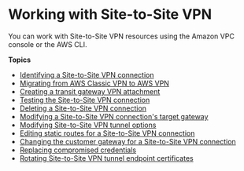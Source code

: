 # Working with Site\-to\-Site VPN<a name="working-with-site-site"></a>

You can work with Site\-to\-Site VPN resources using the Amazon VPC console or the AWS CLI\.

**Topics**
+ [Identifying a Site\-to\-Site VPN connection](identify-vpn.md)
+ [Migrating from AWS Classic VPN to AWS VPN](aws-vpn-migrate.md)
+ [Creating a transit gateway VPN attachment](create-tgw-vpn-attachment.md)
+ [Testing the Site\-to\-Site VPN connection](HowToTestEndToEnd_Linux.md)
+ [Deleting a Site\-to\-Site VPN connection](delete-vpn.md)
+ [Modifying a Site\-to\-Site VPN connection's target gateway](modify-vpn-target.md)
+ [Modifying Site\-to\-Site VPN tunnel options](modify-vpn-tunnel-options.md)
+ [Editing static routes for a Site\-to\-Site VPN connection](vpn-edit-static-routes.md)
+ [Changing the customer gateway for a Site\-to\-Site VPN connection](change-vpn-cgw.md)
+ [Replacing compromised credentials](CompromisedCredentials.md)
+ [Rotating Site\-to\-Site VPN tunnel endpoint certificates](roate-vpn-certificate.md)